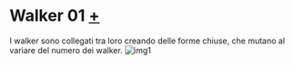 # Walker 01 [+](https://editor.p5js.org/alesi.roberto@gmail.com/full/ybRyoYsi3)
I walker sono collegati tra loro creando delle forme chiuse, che mutano al variare del numero dei walker. 
![img1]()
